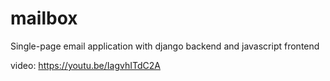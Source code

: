 # mailbox
Single-page email application with django backend and javascript frontend

video: https://youtu.be/IagvhITdC2A
